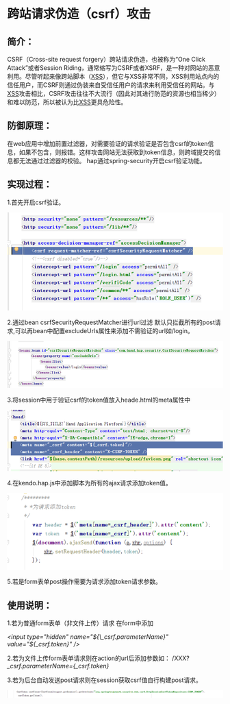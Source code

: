 # 跨站请求伪造（csrf）攻击

## 简介：

CSRF（Cross-site request forgery）跨站请求伪造，也被称为“One Click Attack”或者Session Riding，通常缩写为CSRF或者XSRF，是一种对网站的恶意利用。尽管听起来像跨站脚本（[XSS](http://baike.baidu.com/view/50325.htm)），但它与XSS非常不同，XSS利用站点内的信任用户，而CSRF则通过伪装来自受信任用户的请求来利用受信任的网站。与[XSS](http://baike.baidu.com/view/50325.htm)攻击相比，CSRF攻击往往不大流行（因此对其进行防范的资源也相当稀少）和难以防范，所以被认为比[XSS](http://baike.baidu.com/view/50325.htm)更具危险性。

## 防御原理：

在web应用中增加前置过滤器，对需要验证的请求验证是否包含csrf的token信息，如果不包含，则报错。这样攻击网站无法获取到token信息，则跨域提交的信息都无法通过过滤器的校验。 hap通过spring-security开启csrf验证功能。

## 实现过程：

1.首先开启csrf验证。

![](/assets/csrf1.png)

2.通过bean csrfSecurityRequestMatcher进行url过滤 默认只拦截所有的post请求,可以再bean中配置excludeUrls属性来添加不需验证的url如\/login。

![](/assets/csrf2.png)

3.将session中用于验证csrf的token值放入heade.html的meta属性中

![](/assets/csrf3.png)

4.在kendo.hap.js中添加脚本为所有的ajax请求添加token值。

![](/assets/csrf4.png)

5.若是form表单post操作需要为请求添加token请求参数。

## 使用说明：

1.若为普通form表单（非文件上传）请求 在form中添加

_&lt;input type="hidden" name="${\_csrf.parameterName}" value="${\_csrf.token}" \/&gt;_

2.若为文件上传form表单请求则在action的url后添加参数如： \/XXX?_${\_csrf.parameterName}=${\_csrf.token}_

3.若为后台自动发送post请求则在session获取csrf值自行构建post请求。

![](/assets/csrf7.png)

